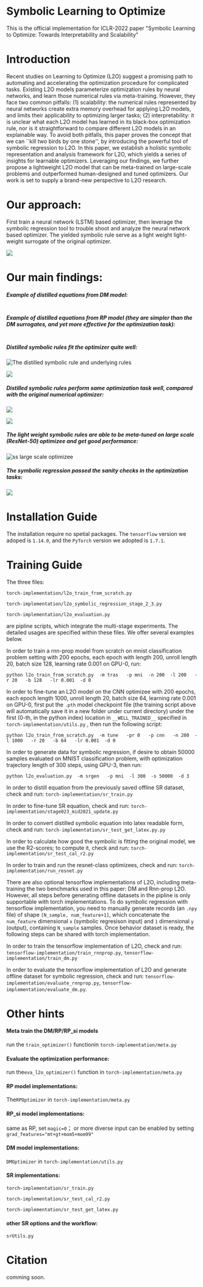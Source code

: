 # Symbolic Learning to Optimize

This is the official implementation for ICLR-2022 paper "Symbolic Learning to Optimize: Towards Interpretability and Scalability"



# Introduction

Recent studies on Learning to Optimize (L2O) suggest a promising path to automating and accelerating the optimization procedure for complicated tasks. Existing L2O models parameterize optimization rules by neural networks, and learn those numerical rules via meta-training. However, they face two common pitfalls: (1) scalability: the numerical rules represented by neural networks create extra memory overhead for applying L2O models, and limits their applicability to optimizing larger tasks; (2) interpretability: it is unclear what each L2O model has learned in its black-box optimization rule, nor is it straightforward to compare different L2O models in an explainable way. To avoid both pitfalls, this paper proves the concept that we can ``kill two birds by one stone'', by introducing the powerful tool of symbolic regression to L2O. In this paper, we establish a holistic symbolic representation and analysis framework for L2O, which yields a series of insights for learnable optimizers. Leveraging our findings, we further propose a lightweight L2O model that can be meta-trained on large-scale problems and outperformed human-designed and tuned optimizers. Our work is set to supply a brand-new perspective to L2O research.

# Our approach:

First train a neural network (LSTM) based optimizer, then leverage the symbolic regression tool to trouble shoot and analyze the neural network based optimizer. The yielded symbolic rule serve as a light weight light-weight surrogate of the original optimizer.

![](figs/workflow.png)

# Our main findings:

##### Example of distilled equations from DM model:

<img src="figs/dm.png" title="" alt="" data-align="center">

##### Example of distilled equations from RP model (they are simpler than the DM surrogates, and yet more effective for the optimization task):

<img src="figs/rp.png" title="" alt="" data-align="center">

##### Distilled symbolic rules fit the optimizer quite well:

![The distilled symbolic rule and underlying rules](figs/nonlinmap.png)

![](figs/r2table.png)

##### Distilled symbolic rules perform same optimization task well, compared with the original numerical optimizer:

![](figs/numbers.png)

![](figs/eva.png)

##### The light weight symbolic rules are able to be meta-tuned on large scale (ResNet-50) optimizee and get good performance:

![ss large scale optimizee](figs/large.png)

##### The symbolic regression passed the sanity checks in the optimization tasks:

![](figs/san.png)

# Installation Guide

The installation require no spetial packages. The `tensorflow` version we adoped is `1.14.0`, and the `PyTorch` version we adopted is `1.7.1`.

# Training Guide

The three files: 

`torch-implementation/l2o_train_from_scratch.py`

`torch-implementation/l2o_symbolic_regression_stage_2_3.py`

`torch-implementation/l2o_evaluation.py`

are pipline scripts, which integrate the multi-stage experiments. The detailed usages are specified within these files. We offer several examples below.

In order to train a rnn-prop model from scratch on mnist classification problem setting with 200 epochs, each epoch with length 200, unroll length 20, batch size 128, learning rate 0.001 on GPU-0, run:

`python l2o_train_from_scratch.py  -m tras   -p mni  -n 200  -l 200   -r 20   -b 128   -lr 0.001  -d 0`

In order to fine-tune an L2O model on the CNN optimizee with 200 epochs, each epoch length 1000, unroll length 20, batch size 64, learning rate 0.001 on GPU-0, first put the `.pth`  model checkpoint file (the training script above will automatically save it in a new folder under current directory) under the first (0-th, in the python index) location in `__WELL_TRAINED__` specified in `torch-implementation/utils.py` , then run the following script:

`python l2o_train_from_scratch.py  -m tune   -pr 0   -p cnn   -n 200  -l 1000   -r 20   -b 64   -lr 0.001  -d 0`

In order to generate data for symbolic regression, if desire to obtain 50000 samples evaluated on MNIST classification problem, with optimization trajectory length of 300 steps, using GPU-3, then run:

`python l2o_evaluation.py  -m srgen   -p mni  -l 300  -s 50000  -d 3`

In order to distill equation from the previously saved offline SR dataset, check and run: `torch-implementation/sr_train.py`

In order to fine-tune SR equation, check and run: `torch-implementation/stage023_mid2021_update.py`

In order to convert distilled symbolic equation into latex readable form, check and run: `torch-implementation/sr_test_get_latex.py.py`

In order to calculate how good the symbolic is fitting the original model, we use the R2-scores; to compute it, check and run: `torch-implementation/sr_test_cal_r2.py`

In order to train and run the resnet-class optimizees, check and run: `torch-implementation/run_resnet.py`

There are also optional tensorflow implementations of L2O, including meta-training the two benchmarks used in this paper: DM and Rnn-prop L2O. However, all steps before generating offline datasets in the pipline is only supportable with torch implementations. To do symbolic regression with tensorflow implementation, you need to manually generate records (an `.npy` file) of shape `[N_sample, num_feature+1]`, which concatenate the `num_feature` dimensional `x` (symbolic regresison input) and `1` dimensional `y` (output), containing `N_sample` samples. Once behavior dataset is ready, the following steps can be shared with torch implementation.

In order to train the tensorflow implementation of L2O, check and run: `tensorflow-implementation/train_rnnprop.py`, `tensorflow-implementation/train_dm.py`

In order to evaluate the tensorflow implementation of L2O and generate offline dataset for symbolic regression, check and run: `tensorflow-implementation/evaluate_rnnprop.py`,  `tensorflow-implementation/evaluate_dm.py`.

# Other hints

#### Meta train the DM/RP/RP_si models

run the `train_optimizer()` functionin `torch-implementation/meta.py`

#### Evaluate the optimization performance:

run the`eva_l2o_optimizer()` function in `torch-implementation/meta.py`

#### RP model implementations:

The`RPOptimizer` in `torch-implementation/meta.py`

#### RP_si model implementations:

same as RP, set `magic=0`； or more diverse input can be enabled by setting `grad_features="mt+gt+mom5+mom99"`

#### DM model implementations:

`DMOptimizer` in `torch-implementation/utils.py`

#### SR implementations:

`torch-implementation/sr_train.py`

`torch-implementation/sr_test_cal_r2.py`

`torch-implementation/sr_test_get_latex.py`

#### other SR options and the workflow:

`srUtils.py`

# Citation

comming soon.